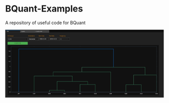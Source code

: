 # BQuant-Examples
A repository of useful code for BQuant


![Clustering](https://github.com/v2pap/BQuant-Examples/blob/main/clustering.jpg?raw=true)
